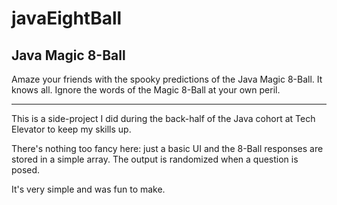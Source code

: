# javaEightBall
Java Magic 8-Ball
-----------------

Amaze your friends with the spooky predictions of the Java Magic 8-Ball. It knows all.
Ignore the words of the Magic 8-Ball at your own peril.

-----------------

This is a side-project I did during the back-half of the Java cohort at Tech Elevator 
to keep my skills up. 

There's nothing too fancy here: just a basic UI and the 8-Ball
responses are stored in a simple array. The output is randomized when a question is
posed. 

It's very simple and was fun to make.
